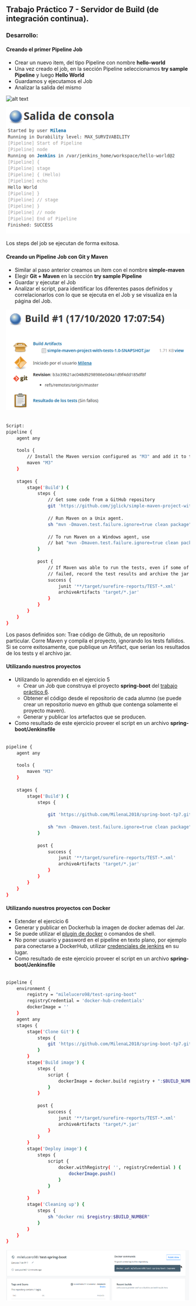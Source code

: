 ## Trabajo Práctico 7 - Servidor de Build (de integración continua).

### Desarrollo:

#### Creando el primer Pipeline Job
  - Crear un nuevo item, del tipo Pipeline con nombre **hello-world**
  - Una vez creado el job, en la sección Pipeline seleccionamos **try sample Pipeline** y luego **Hello World**
  - Guardamos y ejecutamos el Job
  - Analizar la salida del mismo
 
 ![alt text](images/photo-1.png)
 
 ![alt text](images/photo-2.png)
 
 Los steps del job se ejecutan de forma exitosa. 
 
#### Creando un Pipeline Job con Git y Maven
  - Similar al paso anterior creamos un ítem con el nombre **simple-maven**
  - Elegir **Git + Maven** en la sección **try sample Pipeline**
  - Guardar y ejecutar el Job
  - Analizar el script, para identificar los diferentes pasos definidos y correlacionarlos con lo que se ejecuta en el Job y se visualiza en la página del Job.
  
 ![alt text](images/photo-3.png)
  
```bash

Script:
pipeline {
    agent any
 
    tools {
        // Install the Maven version configured as "M3" and add it to the path.
        maven "M3"
    }
 
    stages {
        stage('Build') {
            steps {
                // Get some code from a GitHub repository
                git 'https://github.com/jglick/simple-maven-project-with-tests.git'
 
                // Run Maven on a Unix agent.
                sh "mvn -Dmaven.test.failure.ignore=true clean package"
 
                // To run Maven on a Windows agent, use
                // bat "mvn -Dmaven.test.failure.ignore=true clean package"
            }
 
            post {
                // If Maven was able to run the tests, even if some of the test
                // failed, record the test results and archive the jar file.
                success {
                    junit '**/target/surefire-reports/TEST-*.xml'
                    archiveArtifacts 'target/*.jar'
                }
            }
        }
    }
}

```

Los pasos definidos son: 
Trae código de Github, de un repositorio particular.
Corre Maven y compila el proyecto, ignorando los tests fallidos. 
Si se corre exitosamente, que publique un Artifact, que serían los resultados de los tests y el archivo jar. 

#### Utilizando nuestros proyectos
  - Utilizando lo aprendido en el ejercicio 5
    - Crear un Job que construya el proyecto **spring-boot** del [trabajo práctico 6](06-construccion-imagenes-docker.md).
    - Obtener el código desde el repositorio de cada alumno (se puede crear un repositorio nuevo en github que contenga solamente el proyecto maven).
    - Generar y publicar los artefactos que se producen.
  - Como resultado de este ejercicio proveer el script en un archivo **spring-boot/Jenkinsfile**
  

```bash

pipeline {
    agent any

    tools {
        maven "M3"
    }

    stages {
        stage('Build') {
            steps {

                git 'https://github.com/MilenaL2018/spring-boot-tp7.git'

                sh "mvn -Dmaven.test.failure.ignore=true clean package"
            }

            post {
                success {
                    junit '**/target/surefire-reports/TEST-*.xml'
                    archiveArtifacts 'target/*.jar'
                }
            }
        }
    }
} 

```


#### Utilizando nuestros proyectos con Docker
  - Extender el ejercicio 6
  - Generar y publicar en Dockerhub la imagen de docker ademas del Jar.
  - Se puede utilizar el [plugin de docker](https://docs.cloudbees.com/docs/admin-resources/latest/plugins/docker-workflow) o comandos de shell.
  - No poner usuario y password en el pipeline en texto plano, por ejemplo para conectarse a DockerHub, utilizar [credenciales de jenkins](https://github.com/jenkinsci/credentials-plugin/blob/master/docs/user.adoc) en su lugar.
  - Como resultado de este ejercicio proveer el script en un archivo **spring-boot/Jenkinsfile**

```bash

pipeline {
    environment {
        registry = "milelucero98/test-spring-boot"
        registryCredential = 'docker-hub-credentials'
        dockerImage = ''
    }
    agent any
    stages {
        stage('Clone Git') {
            steps {
                git 'https://github.com/MilenaL2018/spring-boot-tp7.git'
            }
        }
        stage('Build image') {
            steps {
                script {
                    dockerImage = docker.build registry + ":$BUILD_NUMBER"
                }
            }
            
            post {
                success {
                    junit '**/target/surefire-reports/TEST-*.xml'
                    archiveArtifacts 'target/*.jar'
                }
            }
        }
        stage('Deploy image') {
            steps {
                script {
                    docker.withRegistry( '', registryCredential ) {
                        dockerImage.push()
                    }
                }
            }
        }
        stage('Cleaning up') {
            steps { 
                sh "docker rmi $registry:$BUILD_NUMBER" 
            }
        } 
    }
}


```

 ![alt text](images/photo-5.png)
